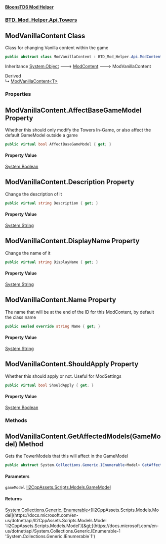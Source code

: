 #### [BloonsTD6 Mod Helper](README.md 'README')
### [BTD_Mod_Helper.Api.Towers](README.md#BTD_Mod_Helper.Api.Towers 'BTD_Mod_Helper.Api.Towers')

## ModVanillaContent Class

Class for changing Vanilla content within the game

```csharp
public abstract class ModVanillaContent : BTD_Mod_Helper.Api.ModContent
```

Inheritance [System.Object](https://docs.microsoft.com/en-us/dotnet/api/System.Object 'System.Object') &#129106; [ModContent](BTD_Mod_Helper.Api.ModContent.md 'BTD_Mod_Helper.Api.ModContent') &#129106; ModVanillaContent

Derived  
&#8627; [ModVanillaContent&lt;T&gt;](BTD_Mod_Helper.Api.Towers.ModVanillaContent_T_.md 'BTD_Mod_Helper.Api.Towers.ModVanillaContent<T>')
### Properties

<a name='BTD_Mod_Helper.Api.Towers.ModVanillaContent.AffectBaseGameModel'></a>

## ModVanillaContent.AffectBaseGameModel Property

Whether this should only modify the Towers In-Game, or also affect the default GameModel outside a game

```csharp
public virtual bool AffectBaseGameModel { get; }
```

#### Property Value
[System.Boolean](https://docs.microsoft.com/en-us/dotnet/api/System.Boolean 'System.Boolean')

<a name='BTD_Mod_Helper.Api.Towers.ModVanillaContent.Description'></a>

## ModVanillaContent.Description Property

Change the description of it

```csharp
public virtual string Description { get; }
```

#### Property Value
[System.String](https://docs.microsoft.com/en-us/dotnet/api/System.String 'System.String')

<a name='BTD_Mod_Helper.Api.Towers.ModVanillaContent.DisplayName'></a>

## ModVanillaContent.DisplayName Property

Change the name of it

```csharp
public virtual string DisplayName { get; }
```

#### Property Value
[System.String](https://docs.microsoft.com/en-us/dotnet/api/System.String 'System.String')

<a name='BTD_Mod_Helper.Api.Towers.ModVanillaContent.Name'></a>

## ModVanillaContent.Name Property

The name that will be at the end of the ID for this ModContent, by default the class name

```csharp
public sealed override string Name { get; }
```

#### Property Value
[System.String](https://docs.microsoft.com/en-us/dotnet/api/System.String 'System.String')

<a name='BTD_Mod_Helper.Api.Towers.ModVanillaContent.ShouldApply'></a>

## ModVanillaContent.ShouldApply Property

Whether this should apply or not. Useful for ModSettings

```csharp
public virtual bool ShouldApply { get; }
```

#### Property Value
[System.Boolean](https://docs.microsoft.com/en-us/dotnet/api/System.Boolean 'System.Boolean')
### Methods

<a name='BTD_Mod_Helper.Api.Towers.ModVanillaContent.GetAffectedModels(GameModel)'></a>

## ModVanillaContent.GetAffectedModels(GameModel) Method

Gets the TowerModels that this will affect in the GameModel

```csharp
public abstract System.Collections.Generic.IEnumerable<Model> GetAffectedModels(GameModel gameModel);
```
#### Parameters

<a name='BTD_Mod_Helper.Api.Towers.ModVanillaContent.GetAffectedModels(GameModel).gameModel'></a>

`gameModel` [Il2CppAssets.Scripts.Models.GameModel](https://docs.microsoft.com/en-us/dotnet/api/Il2CppAssets.Scripts.Models.GameModel 'Il2CppAssets.Scripts.Models.GameModel')

#### Returns
[System.Collections.Generic.IEnumerable&lt;](https://docs.microsoft.com/en-us/dotnet/api/System.Collections.Generic.IEnumerable-1 'System.Collections.Generic.IEnumerable`1')[Il2CppAssets.Scripts.Models.Model](https://docs.microsoft.com/en-us/dotnet/api/Il2CppAssets.Scripts.Models.Model 'Il2CppAssets.Scripts.Models.Model')[&gt;](https://docs.microsoft.com/en-us/dotnet/api/System.Collections.Generic.IEnumerable-1 'System.Collections.Generic.IEnumerable`1')